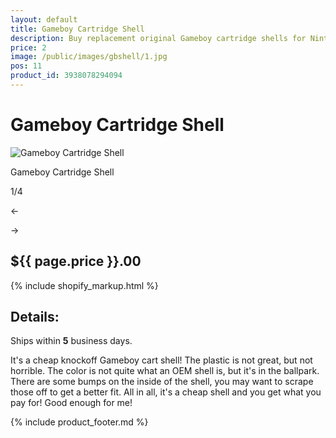 ```yaml
---
layout: default
title: Gameboy Cartridge Shell
description: Buy replacement original Gameboy cartridge shells for Nintendo DMG games
price: 2
image: /public/images/gbshell/1.jpg
pos: 11
product_id: 3938078294094
---
```

# Gameboy Cartridge Shell

<div class="gallery">
	<img src="{{ site.baseurl }}public/images/gbshell/1.jpg" alt="Gameboy Cartridge Shell" id="gallery_image" onclick="cycle(1); return false;">
	<p id="gallery_subtitle">Gameboy Cartridge Shell</p>
	<p id="gallery_pos_text">1/4</p>
	<div id="gallery_nav">
		<p id="gallery_nav_left" onclick="cycle(0); return false;">←</p>
		<p id="gallery_nav_right" onclick="cycle(1); return false;">→</p>
	</div>
</div>

## ${{ page.price }}.00

{% include shopify_markup.html %}

## Details:

Ships within **5** business days.

It's a cheap knockoff Gameboy cart shell! The plastic is not great, but not horrible. The color is not quite what an OEM shell is, but it's in the ballpark. There are some bumps on the inside of the shell, you may want to scrape those off to get a better fit. All in all, it's a cheap shell and you get what you pay for! Good enough for me!

{% include product_footer.md %}

<script src="{{ site.baseurl }}public/js/gbshellgallery.js"></script>
